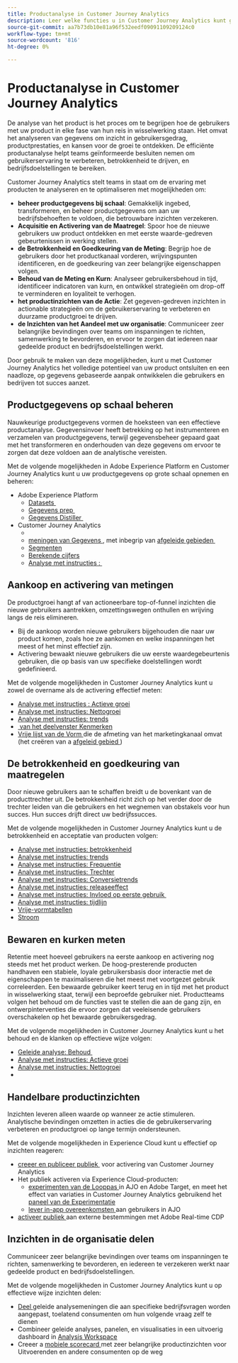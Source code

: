 ```yaml
---
title: Productanalyse in Customer Journey Analytics
description: Leer welke functies u in Customer Journey Analytics kunt gebruiken om productanalyses effectief uit te voeren.
source-git-commit: aa7b73db10e81a96f532eedf09091109209124c0
workflow-type: tm+mt
source-wordcount: '816'
ht-degree: 0%

---
```


# Productanalyse in Customer Journey Analytics

De analyse van het product is het proces om te begrijpen hoe de gebruikers met uw product in elke fase van hun reis in wisselwerking staan. Het omvat het analyseren van gegevens om inzicht in gebruikersgedrag, productprestaties, en kansen voor de groei te ontdekken. De efficiënte productanalyse helpt teams geïnformeerde besluiten nemen om gebruikerservaring te verbeteren, betrokkenheid te drijven, en bedrijfsdoelstellingen te bereiken.

Customer Journey Analytics stelt teams in staat om de ervaring met producten te analyseren en te optimaliseren met mogelijkheden om:

* **beheer productgegevens bij schaal**: Gemakkelijk ingebed, transformeren, en beheer productgegevens om aan uw bedrijfsbehoeften te voldoen, die betrouwbare inzichten verzekeren.
* **Acquisitie en Activering van de Maatregel**: Spoor hoe de nieuwe gebruikers uw product ontdekken en met eerste waarde-gedreven gebeurtenissen in werking stellen.
* **de Betrokkenheid en Goedkeuring van de Meting**: Begrijp hoe de gebruikers door het productkanaal vorderen, wrijvingspunten identificeren, en de goedkeuring van zeer belangrijke eigenschappen volgen.
* **Behoud van de Meting en Kurn**: Analyseer gebruikersbehoud in tijd, identificeer indicatoren van kurn, en ontwikkel strategieën om drop-off te verminderen en loyaliteit te verhogen.
* **het productinzichten van de Actie**: Zet gegeven-gedreven inzichten in actionable strategieën om de gebruikerservaring te verbeteren en duurzame productgroei te drijven.
* **de Inzichten van het Aandeel met uw organisatie**: Communiceer zeer belangrijke bevindingen over teams om inspanningen te richten, samenwerking te bevorderen, en ervoor te zorgen dat iedereen naar gedeelde product en bedrijfsdoelstellingen werkt.

Door gebruik te maken van deze mogelijkheden, kunt u met Customer Journey Analytics het volledige potentieel van uw product ontsluiten en een naadloze, op gegevens gebaseerde aanpak ontwikkelen die gebruikers en bedrijven tot succes aanzet.

## Productgegevens op schaal beheren

Nauwkeurige productgegevens vormen de hoeksteen van een effectieve productanalyse. Gegevensinvoer heeft betrekking op het instrumenteren en verzamelen van productgegevens, terwijl gegevensbeheer gepaard gaat met het transformeren en onderhouden van deze gegevens om ervoor te zorgen dat deze voldoen aan de analytische vereisten.

Met de volgende mogelijkheden in Adobe Experience Platform en Customer Journey Analytics kunt u uw productgegevens op grote schaal opnemen en beheren:

* Adobe Experience Platform
   * [ Datasets &#x200B; ](https://experienceleague.adobe.com/en/docs/experience-platform/catalog/datasets/overview)
   * [ Gegevens prep &#x200B; ](https://experienceleague.adobe.com/en/docs/experience-platform/data-prep/home)
   * [ Gegevens Distiller &#x200B; ](https://experienceleague.adobe.com/en/docs/experience-platform/query/data-distiller/overview)
* Customer Journey Analytics
   * [&#x200B;](/help/connections/overview.md)
   * [ meningen van Gegevens ](/help/data-views/data-views.md), met inbegrip van [ afgeleide gebieden &#x200B; ](/help/data-views/derived-fields/derived-fields.md)
   * [Segmenten &#x200B;](/help/components/filters/filters-overview.md)
   * [Berekende cijfers](/help/components/calc-metrics/calc-metr-overview.md)
   * [Analyse met instructies &#x200B;: &#x200B;](/help/guided-analysis/types/timeline.md)

## Aankoop en activering van metingen

De productgroei hangt af van actioneerbare top-of-funnel inzichten die nieuwe gebruikers aantrekken, omzettingswegen onthullen en wrijving langs de reis elimineren.

* Bij de aankoop worden nieuwe gebruikers bijgehouden die naar uw product komen, zoals hoe ze aankomen en welke inspanningen het meest of het minst effectief zijn.
* Activering bewaakt nieuwe gebruikers die uw eerste waardegebeurtenis gebruiken, die op basis van uw specifieke doelstellingen wordt gedefinieerd.

Met de volgende mogelijkheden in Customer Journey Analytics kunt u zowel de overname als de activering effectief meten:

* [Analyse met instructies &#x200B;: Actieve groei](/help/guided-analysis/types/active-growth.md)
* [Analyse met instructies: Nettogroei](/help/guided-analysis/types/net-growth.md)
* [Analyse met instructies: trends](/help/guided-analysis//types/trends.md)
* [&#x200B; van het deelvenster Kenmerken](/help/analysis-workspace/c-panels/attribution.md)
* [ Vrije lijst van de Vorm ](/help/analysis-workspace/c-panels/freeform-panel.md) die de afmeting van het marketingkanaal omvat (het creëren van a [ afgeleid gebied ](/help/data-views/derived-fields/derived-fields.md))

## De betrokkenheid en goedkeuring van maatregelen

Door nieuwe gebruikers aan te schaffen breidt u de bovenkant van de producttrechter uit. De betrokkenheid richt zich op het verder door de trechter leiden van die gebruikers en het wegnemen van obstakels voor hun succes. Hun succes drijft direct uw bedrijfssucces.

Met de volgende mogelijkheden in Customer Journey Analytics kunt u de betrokkenheid en acceptatie van producten volgen:

* [Analyse met instructies: betrokkenheid](/help/guided-analysis/types/engagement.md)
* [Analyse met instructies: trends](/help/guided-analysis/types/trends.md)
* [Analyse met instructies: Frequentie](/help/guided-analysis/types/frequency.md)
* [Analyse met instructies: Trechter](/help/guided-analysis/types/funnel.md)
* [Analyse met instructies: Conversietrends](/help/guided-analysis/types/conversion-trends.md)
* [Analyse met instructies: releaseeffect](/help/guided-analysis/types/release-impact.md)
* [Analyse met instructies: Invloed op eerste gebruik &#x200B;](/help/guided-analysis/types/first-use-impact.md)
* [Analyse met instructies: tijdlijn](/help/guided-analysis/types/timeline.md)
* [Vrije-vormtabellen &#x200B;](/help/analysis-workspace/c-panels/freeform-panel.md)
* [Stroom](/help/analysis-workspace/visualizations/c-flow/flow.md)

## Bewaren en kurken meten

Retentie meet hoeveel gebruikers na eerste aankoop en activering nog steeds met het product werken. De hoog-presterende producten handhaven een stabiele, loyale gebruikersbasis door interactie met de eigenschappen te maximaliseren die het meest met voortgezet gebruik correleerden. Een bewaarde gebruiker keert terug en in tijd met het product in wisselwerking staat, terwijl een beproefde gebruiker niet. Productteams volgen het behoud om de functies vast te stellen die aan de gang zijn, en ontwerpinterventies die ervoor zorgen dat veeleisende gebruikers overschakelen op het bewaarde gebruikersgedrag.

Met de volgende mogelijkheden in Customer Journey Analytics kunt u het behoud en de klanken op effectieve wijze volgen:

* [ Geleide analyse: Behoud ](/help/guided-analysis/types/retention.md) &#x200B;
* [Analyse met instructies: Actieve groei](/help/guided-analysis/types/active-growth.md)
* [Analyse met instructies: Nettogroei](/help/guided-analysis/types/net-growth.md)
* [&#x200B;](/help/analysis-workspace/visualizations/cohort-table/cohort-analysis.md)

## Handelbare productinzichten

Inzichten leveren alleen waarde op wanneer ze actie stimuleren. Analytische bevindingen omzetten in acties die de gebruikerservaring verbeteren en productgroei op lange termijn ondersteunen.

Met de volgende mogelijkheden in Experience Cloud kunt u effectief op inzichten reageren:

* [ creeer en publiceer publiek ](/help/components/audiences/publish.md) &#x200B; voor activering van Customer Journey Analytics
* Het publiek activeren via Experience Cloud-producten:
   * [ experimenten van de Looppas ](https://experienceleague.adobe.com/en/docs/journey-optimizer/using/content-management/content-experiment/get-started-experiment) in AJO en Adobe Target, en meet het effect van variaties in Customer Journey Analytics gebruikend het [ paneel van de Experimentatie ](/help/analysis-workspace/c-panels/experimentation.md)
   * [ lever in-app overeenkomsten ](https://experienceleague.adobe.com/en/docs/journey-optimizer/using/channels/in-app/get-started-in-app) aan gebruikers in AJO
* [ activeer publiek ](https://experienceleague.adobe.com/en/docs/experience-platform/destinations/ui/activate/activation-overview) aan externe bestemmingen met Adobe Real-time CDP &#x200B;

## Inzichten in de organisatie delen &#x200B;

Communiceer zeer belangrijke bevindingen over teams om inspanningen te richten, samenwerking te bevorderen, en iedereen te verzekeren werkt naar gedeelde product en bedrijfsdoelstellingen.

Met de volgende mogelijkheden in Customer Journey Analytics kunt u op effectieve wijze inzichten delen:

* [ Deel ](/help/analysis-workspace/curate-share/share-projects.md) geleide analysemeningen die aan specifieke bedrijfsvragen worden aangepast, toelatend consumenten om hun volgende vraag zelf te dienen
* Combineer geleide analyses, panelen, en visualisaties in een uitvoerig dashboard in [ Analysis Workspace ](/help/analysis-workspace/home.md)
* Creeer a [ mobiele scorecard ](/help/mobile-app/home.md) met zeer belangrijke productinzichten voor Uitvoerenden en andere consumenten op de weg
